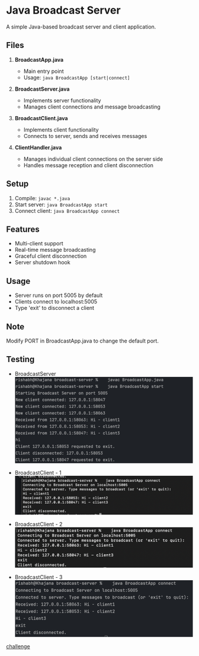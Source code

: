 # Java Broadcast Server

A simple Java-based broadcast server and client application.

## Files

1. **BroadcastApp.java**

   - Main entry point
   - Usage: `java BroadcastApp [start|connect]`

2. **BroadcastServer.java**

   - Implements server functionality
   - Manages client connections and message broadcasting

3. **BroadcastClient.java**

   - Implements client functionality
   - Connects to server, sends and receives messages

4. **ClientHandler.java**
   - Manages individual client connections on the server side
   - Handles message reception and client disconnection

## Setup

1. Compile: `javac *.java`
2. Start server: `java BroadcastApp start`
3. Connect client: `java BroadcastApp connect`

## Features

- Multi-client support
- Real-time message broadcasting
- Graceful client disconnection
- Server shutdown hook

## Usage

- Server runs on port 5005 by default
- Clients connect to localhost:5005
- Type 'exit' to disconnect a client

## Note

Modify PORT in BroadcastApp.java to change the default port.

## Testing

- BroadcastServer
![server](</git-assets/server.png>)


- BroadcastClient - 1
![client1](</git-assets/client1.png>)

- BroadcastClient - 2
![client2](</git-assets/client2.png>)

- BroadcastClient - 3
![client3](</git-assets/client3.png>)


[challenge](https://roadmap.sh/projects/broadcast-server)
